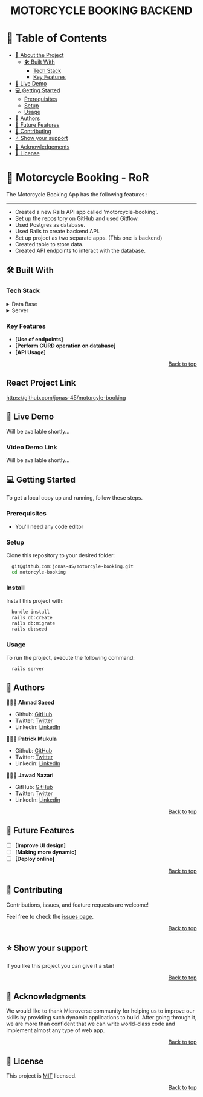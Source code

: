 <a name="readme-top"></a>

<div align="center">

  <h1><b>MOTORCYCLE BOOKING BACKEND</b></h1>

</div>

<!-- TABLE OF CONTENTS -->

# 📗 Table of Contents

- [📖 About the Project](#about-project)
  - [🛠 Built With](#built-with)
    - [Tech Stack](#tech-stack)
    - [Key Features](#key-features)
- [🚀 Live Demo](#live-demo)
- [💻 Getting Started](#getting-started)
  - [Prerequisites](#prerequisites)
  - [Setup](#setup)
  - [Usage](#usage)
- [👥 Authors](#authors)
- [🔭 Future Features](#future-features)
- [🤝 Contributing](#contributing)
- [⭐️ Show your support](#support)
- [🙏 Acknowledgements](#acknowledgements)
- [📝 License](#license)

<!-- PROJECT DESCRIPTION -->

# 📖 Motorcycle Booking - RoR <a name="about-project"></a>

The Motorcycle Booking App has the following features :

-----------------------------------------------------------------------------------------------------------------------
- Created a new Rails API app called 'motorcycle-booking'.
- Set up the repository on GitHub and used Gitflow.
- Used Postgres as database.
- Used Rails to create backend API.
- Set up project as two separate apps. (This one is backend)
- Created table to store data.
- Created API endpoints to interact with the database.

## 🛠 Built With <a name="built-with"></a>

### Tech Stack <a name="tech-stack"></a>

<details>
  <summary>Data Base</summary>
  <ul>
    <li>Postgresql</li>
  </ul>
</details>
<details>
  <summary>Server</summary>
  <ul>
    <li>Rails</li>
  </ul>
</details>
<!-- Features -->

### Key Features <a name="key-features"></a>

- **[Use of endpoints]**
- **[Perform CURD operation on database]**
- **[API Usage]**

<p align="right"><a href="#readme-top">Back to top</a></p>

## React Project Link <a name="react-link"></a>
https://github.com/jonas-45/motorcyle-booking


## 🚀 Live Demo <a name="live-demo"></a>
Will be available shortly...


### Video Demo Link <a name="live-demo-link"></a>
Will be available shortly...

<!-- GETTING STARTED -->

## 💻 Getting Started <a name="getting-started"></a>

To get a local copy up and running, follow these steps.

### Prerequisites

- You'll need any code editor

### Setup

Clone this repository to your desired folder:

```sh
  git@github.com:jonas-45/motorcyle-booking.git
  cd motorcyle-booking
```

### Install

Install this project with:

```sh
  bundle install
  rails db:create
  rails db:migrate
  rails db:seed
```

### Usage

To run the project, execute the following command:

```sh
  rails server
```

## 👥 Authors <a name="authors"></a>

🕵🏽‍♀️ **Ahmad Saeed**

- Github: [GitHub](https://github.com/ehmaddd/)
- Twitter: [Twitter](https://twitter.com/ehmaddd_pk)
- Linkedin: [LinkedIn](https://www.linkedin.com/in/ehmaddd/)

🕵🏽‍♀️ **Patrick Mukula**

- Github: [GitHub](https://github.com/Patfarmurs/)
- Twitter: [Twitter](https://twitter.com/MukulyengeP)
- Linkedin: [LinkedIn](https://www.linkedin.com/in/Patrick-Mukula/)

🕵🏽‍♀️ **Jawad Nazari**

- GitHub: [GitHub](https://github.com/Jawad-Nazari)
- Twitter: [Twitter](https://twitter.com/Nazari_Jawad58)
- LinkedIn: [Linkedin](https://www.linkedin.com/in/jawad-nazari/)

<p align="right"><a href="#readme-top">Back to top</a></p>

## 🔭 Future Features <a name="future-features"></a>

- [ ] **[Improve UI design]**
- [ ] **[Making more dynamic]**
- [ ] **[Deploy online]**

<p align="right"><a href="#readme-top">Back to top</a></p>

<!-- CONTRIBUTING -->

## 🤝 Contributing <a name="contributing"></a>

Contributions, issues, and feature requests are welcome!

Feel free to check the [issues page](https://github.com/jonas-45/motorcyle-booking/issues).

<p align="right"><a href="#readme-top">Back to top</a></p>

<!-- SUPPORT -->

## ⭐️ Show your support <a name="support"></a>

If you like this project you can give it a star!

<p align="right"><a href="#readme-top">Back to top</a></p>

<!-- ACKNOWLEDGEMENTS -->

## 🙏 Acknowledgments <a name="acknowledgements"></a>

We would like to thank Microverse community for helping us to improve our skills by providing such dynamic applications to build. After going through it, we are more than confident that we can write world-class code and implement almost any type of web app.

<p align="right"><a href="#readme-top">Back to top</a></p>

<!-- FAQ (optional) -->

## 📝 License <a name="license"></a>

This project is [MIT](https://github.com/jonas-45/motorcyle-booking/blob/dev/LICENSE) licensed.

<p align="right"><a href="#readme-top">Back to top</a></p>
